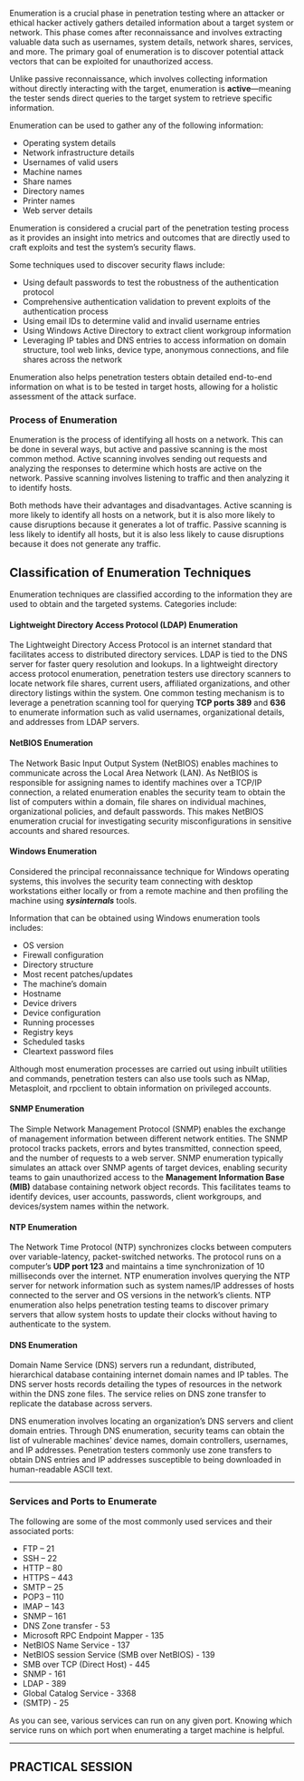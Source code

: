 Enumeration is a crucial phase in penetration testing where an attacker or ethical hacker actively gathers detailed information about a target system or network. This phase comes after reconnaissance and involves extracting valuable data such as usernames, system details, network shares, services, and more. The primary goal of enumeration is to discover potential attack vectors that can be exploited for unauthorized access.

Unlike passive reconnaissance, which involves collecting information without directly interacting with the target, enumeration is **active**—meaning the tester sends direct queries to the target system to retrieve specific information.

Enumeration can be used to gather any of the following information:

- Operating system details
- Network infrastructure details
- Usernames of valid users
- Machine names
- Share names
- Directory names
- Printer names
- Web server details

Enumeration is considered a crucial part of the penetration testing process as it provides an insight into metrics and outcomes that are directly used to craft exploits and test the system’s security flaws.

Some techniques used to discover security flaws include:

- Using default passwords to test the robustness of the authentication protocol
- Comprehensive authentication validation to prevent exploits of the authentication process
- Using email IDs to determine valid and invalid username entries
- Using Windows Active Directory to extract client workgroup information
- Leveraging IP tables and DNS entries to access information on domain structure, tool web links, device type, anonymous connections, and file shares across the network

Enumeration also helps penetration testers obtain detailed end-to-end information on what is to be tested in target hosts, allowing for a holistic assessment of the attack surface.

### Process of Enumeration

Enumeration is the process of identifying all hosts on a network. This can be done in several ways, but active and passive scanning is the most common method. Active scanning involves sending out requests and analyzing the responses to determine which hosts are active on the network. Passive scanning involves listening to traffic and then analyzing it to identify hosts.

Both methods have their advantages and disadvantages. Active scanning is more likely to identify all hosts on a network, but it is also more likely to cause disruptions because it generates a lot of traffic. Passive scanning is less likely to identify all hosts, but it is also less likely to cause disruptions because it does not generate any traffic.

## Classification of Enumeration Techniques

Enumeration techniques are classified according to the information they are used to obtain and the targeted systems. Categories include:

#### Lightweight Directory Access Protocol (LDAP) Enumeration

The Lightweight Directory Access Protocol is an internet standard that facilitates access to distributed directory services. LDAP is tied to the DNS server for faster query resolution and lookups. In a lightweight directory access protocol enumeration, penetration testers use directory scanners to locate network file shares, current users, affiliated organizations, and other directory listings within the system. One common testing mechanism is to leverage a penetration scanning tool for querying **TCP ports 389** and **636** to enumerate information such as valid usernames, organizational details, and addresses from LDAP servers.

#### NetBIOS Enumeration

The Network Basic Input Output System (NetBIOS) enables machines to communicate across the Local Area Network (LAN). As NetBIOS is responsible for assigning names to identify machines over a TCP/IP connection, a related enumeration enables the security team to obtain the list of computers within a domain, file shares on individual machines, organizational policies, and default passwords. This makes NetBIOS enumeration crucial for investigating security misconfigurations in sensitive accounts and shared resources.

#### Windows Enumeration

Considered the principal reconnaissance technique for Windows operating systems, this involves the security team connecting with desktop workstations either locally or from a remote machine and then profiling the machine using ***sysinternals*** tools.

Information that can be obtained using Windows enumeration tools includes:

- OS version
- Firewall configuration
- Directory structure
- Most recent patches/updates
- The machine’s domain
- Hostname
- Device drivers
- Device configuration
- Running processes
- Registry keys
- Scheduled tasks
- Cleartext password files

Although most enumeration processes are carried out using inbuilt utilities and commands, penetration testers can also use tools such as NMap, Metasploit, and rpcclient to obtain information on privileged accounts.

#### SNMP Enumeration

The Simple Network Management Protocol (SNMP) enables the exchange of management information between different network entities. The SNMP protocol tracks packets, errors and bytes transmitted, connection speed, and the number of requests to a web server. SNMP enumeration typically simulates an attack over SNMP agents of target devices, enabling security teams to gain unauthorized access to the **Management Information Base (MIB)** database containing network object records. This facilitates teams to identify devices, user accounts, passwords, client workgroups, and devices/system names within the network.

#### NTP Enumeration

The Network Time Protocol (NTP) synchronizes clocks between computers over variable-latency, packet-switched networks. The protocol runs on a computer’s **UDP port 123** and maintains a time synchronization of 10 milliseconds over the internet. NTP enumeration involves querying the NTP server for network information such as system names/IP addresses of hosts connected to the server and OS versions in the network’s clients. NTP enumeration also helps penetration testing teams to discover primary servers that allow system hosts to update their clocks without having to authenticate to the system.

#### DNS Enumeration

Domain Name Service (DNS) servers run a redundant, distributed, hierarchical database containing internet domain names and IP tables. The DNS server hosts records detailing the types of resources in the network within the DNS zone files. The service relies on DNS zone transfer to replicate the database across servers.

DNS enumeration involves locating an organization’s DNS servers and client domain entries. Through DNS enumeration, security teams can obtain the list of vulnerable machines’ device names, domain controllers, usernames, and IP addresses. Penetration testers commonly use zone transfers to obtain DNS entries and IP addresses susceptible to being downloaded in human-readable ASCII text.

---

### Services and Ports to Enumerate

The following are some of the most commonly used services and their associated ports:

-  FTP – 21
-  SSH – 22
-  HTTP – 80
-  HTTPS – 443
-  SMTP – 25
-  POP3 – 110
-  IMAP – 143
-  SNMP – 161
-  DNS Zone transfer - 53 
-  Microsoft RPC Endpoint Mapper - 135 
-  NetBIOS Name Service - 137 
-  NetBIOS session Service (SMB over NetBIOS) - 139 
-  SMB over TCP (Direct Host) - 445 
-  SNMP - 161 
-  LDAP - 389 
-  Global Catalog Service - 3368 
-  (SMTP) - 25  

As you can see, various services can run on any given port. Knowing which service runs on which port when enumerating a target machine is helpful.

---

## PRACTICAL SESSION


